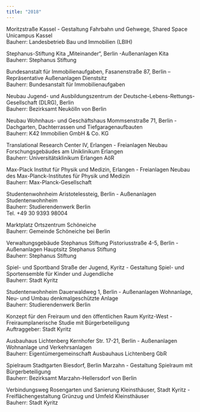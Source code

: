 ```yaml
---
title: "2018"
---
```

Moritzstraße Kassel - Gestaltung Fahrbahn und Gehwege, Shared Space Unicampus Kassel\
Bauherr: Landesbetrieb Bau und Immobilien (LBIH)

Stephanus-Stiftung Kita „Miteinander“, Berlin -Außenanlagen Kita\
Bauherr: Stephanus Stiftung

Bundesanstalt für Immobilienaufgaben, Fasanenstraße 87, Berlin – Repräsentative Außenanlagen Dienstsitz\
Bauherr: Bundesanstalt für Immobilienaufgaben

Neubau Jugend- und Ausbildungszentrum der Deutsche-Lebens-Rettungs-Gesellschaft (DLRG), Berlin\
Bauherr: Bezirksamt Neukölln von Berlin

Neubau Wohnhaus- und Geschäftshaus Mommsenstraße 71, Berlin - Dachgarten, Dachterrassen und Tiefgaragenaufbauten\
Bauherr: K42 Immobilien GmbH & Co. KG

Translational Research Center IV, Erlangen - Freianlagen Neubau Forschungsgebäudes am Uniklinikum Erlangen\
Bauherr: Universitätsklinikum Erlangen AöR

Max-Plack Institut für Physik und Medizin, Erlangen - Freianlagen Neubau des Max-Planck-Institutes für Physik und Medizin\
Bauherr: Max-Planck-Gesellschaft

Studentenwohnheim Aristotelessteig, Berlin - Außenanlagen Studentenwohnheim\
Bauherr: Studierendenwerk Berlin\
Tel. +49 30 9393 98004

Marktplatz Ortszentrum Schöneiche\
Bauherr: Gemeinde Schöneiche bei Berlin

Verwaltungsgebäude Stephanus Stiftung Pistoriusstraße 4-5, Berlin - Außenanlagen Hauptsitz Stephanus Stiftung\
Bauherr: Stephanus Stiftung

Spiel- und Sportband Straße der Jugend, Kyritz - Gestaltung Spiel- und Sportensemble für Kinder und Jugendliche\
Bauherr: Stadt Kyritz

Studentenwohnheim Dauerwaldweg 1, Berlin - Außenanlagen Wohnanlage, Neu- und Umbau denkmalgeschützte Anlage\
Bauherr: Studierendenwerk Berlin

Konzept für den Freiraum und den öffentlichen Raum Kyritz-West - Freiraumplanerische Studie mit Bürgerbeteiligung\
Auftraggeber: Stadt Kyritz

Ausbauhaus Lichtenberg Kernhofer Str. 17-21, Berlin - Außenanlagen Wohnanlage und Verkehrsanlagen\
Bauherr: Eigentümergemeinschaft Ausbauhaus Lichtenberg GbR

Spielraum Stadtgarten Biesdorf, Berlin Marzahn - Gestaltung Spielraum mit Bürgerbeteiligung\
Bauherr: Bezirksamt Marzahn-Hellersdorf von Berlin

Verbindungsweg Rosengarten und Sanierung Kleinsthäuser, Stadt Kyritz - Freiflächengestaltung Grünzug und Umfeld Kleinsthäuser\
Bauherr: Stadt Kyritz